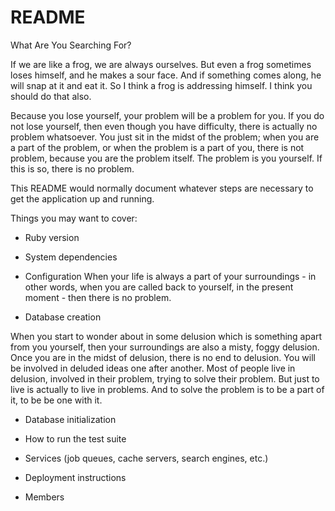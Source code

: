 # README

What Are You Searching For?

If we are like a frog, we are always ourselves. But even a frog sometimes loses himself, and he makes a sour face. And if something comes along, he will snap at it and eat it. So I think a frog is addressing himself. I think you should do that also.

Because you lose yourself, your problem will be a problem for you.
If you do not lose yourself, then even though you have difficulty, there is actually no problem whatsoever. You just sit in the midst of the problem; when you are a part of the problem, or when the problem is a part of you, there is not problem, because you are the problem itself. The problem is you yourself. If this is so, there is no problem.

This README would normally document whatever steps are necessary to get the
application up and running.

Things you may want to cover:

* Ruby version

* System dependencies

* Configuration
When your life is always a part of your surroundings - in other words, when you are called back to yourself, in the present moment - then there is no problem.

* Database creation

When you start to wonder about in some delusion which is something apart from you yourself, then your surroundings are also a misty, foggy delusion. Once you are in the midst of delusion, there is no end to delusion. You will be involved in deluded ideas one after another. Most of people live in delusion, involved in their problem, trying to solve their problem. But just to live is actually to live in problems. And to solve the problem is to be a part of it, to be be one with it.

* Database initialization

* How to run the test suite

* Services (job queues, cache servers, search engines, etc.)

* Deployment instructions

* Members
